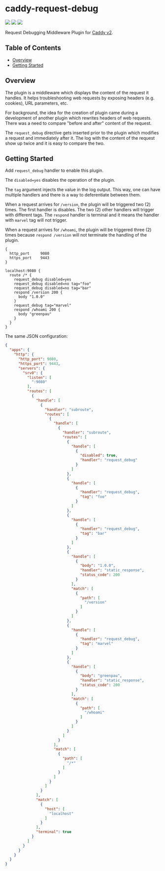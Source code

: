 # caddy-request-debug

<a href="https://github.com/greenpau/caddy-request-debug/actions/" target="_blank"><img src="https://github.com/greenpau/caddy-request-debug/workflows/build/badge.svg?branch=main"></a>
<a href="https://pkg.go.dev/github.com/greenpau/caddy-request-debug" target="_blank"><img src="https://img.shields.io/badge/godoc-reference-blue.svg"></a>
<a href="https://caddy.community" target="_blank"><img src="https://img.shields.io/badge/community-forum-ff69b4.svg"></a>

Request Debugging Middleware Plugin for [Caddy v2](https://github.com/caddyserver/caddy).

<!-- begin-markdown-toc -->
## Table of Contents

* [Overview](#overview)
* [Getting Started](#getting-started)

<!-- end-markdown-toc -->

## Overview

The plugin is a middleware which displays the content of the request it
handles. It helps troubleshooting web requests by exposing headers
(e.g. cookies), URL parameters, etc.

For background, the idea for the creation of plugin came during a
development of another plugin which rewrites headers of web requests.
There was a need to compare "before and after" content of the request.

The `request_debug` directive gets inserted prior to the plugin which
modifies a request and immediately after it. The log with the content
of the request show up twice and it is easy to compare the two.

## Getting Started

Add `request_debug` handler to enable this plugin.

The `disabled=yes` disables the operation of the plugin.

The `tag` argument injects the value in the log output. This way, one can have
multiple handlers and there is a way to deferentiate between them.


When a request arrives for `/version`, the plugin will be triggered two (2)
times. The first handler is disables. The two (2) other handlers will trigger
with different tags. The `respond` handler is terminal and it means the handler
with `marvel` tag will not trigger.

When a request arrives for `/whoami`, the plugin will be triggered three (2)
times because `respond /version` will not terminate the handling of the plugin.

```
{
  http_port     9080
  https_port    9443
}

localhost:9080 {
  route /* {
    request_debug disabled=yes
    request_debug disabled=no tag="foo"
    request_debug disabled=no tag="bar"
    respond /version 200 {
      body "1.0.0"
    }
    request_debug tag="marvel"
    respond /whoami 200 {
      body "greenpau"
    }
  }
}
```

The same JSON configuration:

```json
{
  "apps": {
    "http": {
      "http_port": 9080,
      "https_port": 9443,
      "servers": {
        "srv0": {
          "listen": [
            ":9080"
          ],
          "routes": [
            {
              "handle": [
                {
                  "handler": "subroute",
                  "routes": [
                    {
                      "handle": [
                        {
                          "handler": "subroute",
                          "routes": [
                            {
                              "handle": [
                                {
                                  "disabled": true,
                                  "handler": "request_debug"
                                }
                              ]
                            },
                            {
                              "handle": [
                                {
                                  "handler": "request_debug",
                                  "tag": "foo"
                                }
                              ]
                            },
                            {
                              "handle": [
                                {
                                  "handler": "request_debug",
                                  "tag": "bar"
                                }
                              ]
                            },
                            {
                              "handle": [
                                {
                                  "body": "1.0.0",
                                  "handler": "static_response",
                                  "status_code": 200
                                }
                              ],
                              "match": [
                                {
                                  "path": [
                                    "/version"
                                  ]
                                }
                              ]
                            },
                            {
                              "handle": [
                                {
                                  "handler": "request_debug",
                                  "tag": "marvel"
                                }
                              ]
                            },
                            {
                              "handle": [
                                {
                                  "body": "greenpau",
                                  "handler": "static_response",
                                  "status_code": 200
                                }
                              ],
                              "match": [
                                {
                                  "path": [
                                    "/whoami"
                                  ]
                                }
                              ]
                            }
                          ]
                        }
                      ],
                      "match": [
                        {
                          "path": [
                            "/*"
                          ]
                        }
                      ]
                    }
                  ]
                }
              ],
              "match": [
                {
                  "host": [
                    "localhost"
                  ]
                }
              ],
              "terminal": true
            }
          ]
        }
      }
    }
  }
}
```

